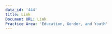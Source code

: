 ```yaml
---
data_id: '444'
title: Link
Document URL: Link
Practice Area: 'Education, Gender, and Youth'
---
```

